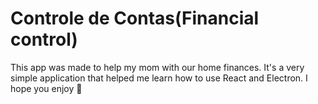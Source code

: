 # Controle de Contas(Financial control)

This app was made to help my mom with our home finances. It's a very simple application that helped
me learn how to use React and Electron. I hope you enjoy :purple_heart: